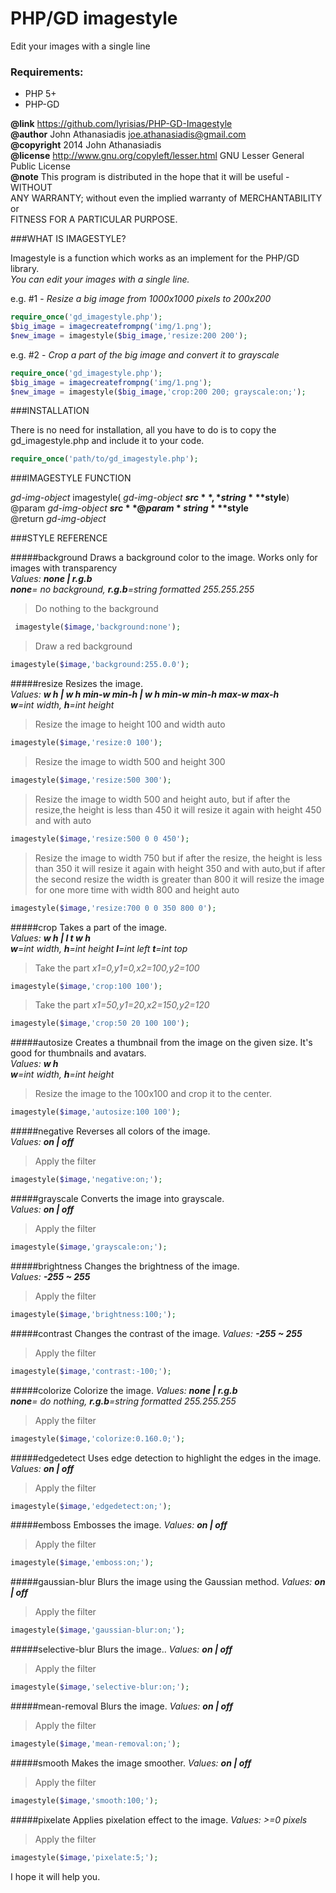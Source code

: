 PHP/GD imagestyle 
=================
Edit your images with a single line

### Requirements:
* PHP 5+
* PHP-GD

**@link** https://github.com/lyrisias/PHP-GD-Imagestyle  
**@author** John Athanasiadis <joe.athanasiadis@gmail.com>  
**@copyright** 2014 John Athanasiadis  
**@license** http://www.gnu.org/copyleft/lesser.html GNU Lesser General Public License  
**@note** This program is distributed in the hope that it will be useful - WITHOUT  
ANY WARRANTY; without even the implied warranty of MERCHANTABILITY or  
FITNESS FOR A PARTICULAR PURPOSE.  

###WHAT IS IMAGESTYLE?

Imagestyle is a function which works as an implement for the PHP/GD library.  
*You can edit your images with a single line.*

e.g. #1 - *Resize a big image from 1000x1000 pixels to 200x200*
```php
require_once('gd_imagestyle.php');
$big_image = imagecreatefrompng('img/1.png');
$new_image = imagestyle($big_image,'resize:200 200');
```
e.g. #2 - *Crop a part of the big image and convert it to grayscale*
```php
require_once('gd_imagestyle.php');
$big_image = imagecreatefrompng('img/1.png');
$new_image = imagestyle($big_image,'crop:200 200; grayscale:on;'); 
```

###INSTALLATION

There is no need for installation, all you have to do is to copy the gd_imagestyle.php and include it to your code.
```php
require_once('path/to/gd_imagestyle.php');
```

###IMAGESTYLE FUNCTION

*gd-img-object* imagestyle( *gd-img-object* **$src**, *string* **$style**)  
@param *gd-img-object* **$src**  
@param *string* **$style**  
@return *gd-img-object*

###STYLE REFERENCE

#####background
Draws a background color to the image. Works only for images with transparency  
*Values: __none | r.g.b__*  
*__none__= no background, __r.g.b__=string formatted 255.255.255*
>Do nothing to the background  
```php
 imagestyle($image,'background:none'); 
```
>Draw a red background  
```php
imagestyle($image,'background:255.0.0'); 
```

#####resize
Resizes the image.  
*Values: __w h | w h min-w min-h | w h min-w min-h max-w max-h__*  
*__w__=int width, __h__=int height*
>Resize the image to height 100 and width auto 
```php
imagestyle($image,'resize:0 100'); 
```
>Resize the image to width 500 and height 300
```php
imagestyle($image,'resize:500 300'); 
```
>Resize the image to width 500 and height auto, but if after the resize,the height is less than 450 it will resize it again with height 450 and with auto
```php
imagestyle($image,'resize:500 0 0 450'); 
```
>Resize the image to width 750 but if after the resize, the height is less than 350 it will resize it again with height 350 and with auto,but if after the second resize the width is greater than 800 it will resize the image for one more time with width 800 and height auto
```php
imagestyle($image,'resize:700 0 0 350 800 0'); 
```

#####crop
Takes a part of the image.  
*Values: __w h | l t w h__*  
*__w__=int width, __h__=int height __l__=int left __t__=int top*
>Take the part *x1=0,y1=0,x2=100,y2=100* 
```php
imagestyle($image,'crop:100 100'); 
```
>Take the part *x1=50,y1=20,x2=150,y2=120* 
```php
imagestyle($image,'crop:50 20 100 100');  
```

#####autosize
Creates a thumbnail from the image on the given size. It's good for thumbnails and avatars.  
*Values: __w h__*  
*__w__=int width, __h__=int height*
>Resize the image to the 100x100 and crop it to the center. 
```php
imagestyle($image,'autosize:100 100');  
```

#####negative
Reverses all colors of the image.  
*Values: __on | off__*
>Apply the filter
```php
imagestyle($image,'negative:on;');   
```

#####grayscale
Converts the image into grayscale.  
*Values: __on | off__*
>Apply the filter
```php
imagestyle($image,'grayscale:on;');  
```

#####brightness
Changes the brightness of the image.  
*Values: __-255 ~ 255__*
>Apply the filter
```php
imagestyle($image,'brightness:100;'); 
```

#####contrast
Changes the contrast of the image. 
*Values: __-255 ~ 255__*
>Apply the filter
```php
imagestyle($image,'contrast:-100;'); 
```

#####colorize
Colorize the image.
*Values: __none | r.g.b__*  
*__none__= do nothing, __r.g.b__=string formatted 255.255.255*
>Apply the filter
```php
imagestyle($image,'colorize:0.160.0;'); 
```

#####edgedetect
Uses edge detection to highlight the edges in the image.
*Values: __on | off__*
>Apply the filter
```php
imagestyle($image,'edgedetect:on;'); 
```

#####emboss
Embosses the image.
*Values: __on | off__*
>Apply the filter
```php
imagestyle($image,'emboss:on;'); 
```

#####gaussian-blur
Blurs the image using the Gaussian method.
*Values: __on | off__*
>Apply the filter
```php
imagestyle($image,'gaussian-blur:on;');  
```

#####selective-blur
Blurs the image..
*Values: __on | off__*
>Apply the filter
```php
imagestyle($image,'selective-blur:on;'); 
```

#####mean-removal
Blurs the image.
*Values: __on | off__*
>Apply the filter
```php
imagestyle($image,'mean-removal:on;'); 
```

#####smooth
Makes the image smoother.
*Values: __on | off__*
>Apply the filter
```php
imagestyle($image,'smooth:100;'); 
```

#####pixelate
Applies pixelation effect to the image.
*Values: >=0 pixels*
>Apply the filter
```php
imagestyle($image,'pixelate:5;'); 
```

 
I hope it will help you.
 
